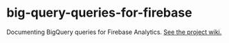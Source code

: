# big-query-queries-for-firebase
Documenting BigQuery queries for Firebase Analytics. [See the project wiki.](https://github.com/sagishporer/big-query-queries-for-firebase/wiki)
